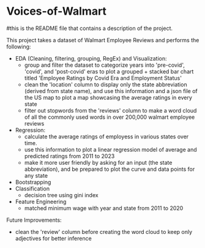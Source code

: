 # Voices-of-Walmart

#this is the README file that contains a description of the project.

This project takes a dataset of Walmart Employee Reviews and performs the following:
- EDA (Cleaning, filtering, grouping, RegEx) and Visualization:
    - group and filter the dataset to categorize years into 'pre-covid', 'covid', and 'post-covid' eras to plot a grouped + stacked bar chart titled 'Employee Ratings by Covid Era and Employment Status'
    - clean the 'location' column to display only the state abbreviation (derived from state name), and use this information and a json file of the US map to plot a map showcasing the average ratings in every state
    - filter out stopwords from the 'reviews' column to make a word cloud of all the commonly used words in over 200,000 walmart employee reviews
- Regression:
    - calculate the average ratings of employess in various states over time.
    - use this information to plot a linear regression model of average and predicted ratings from 2011 to 2023
    - make it more user friendly by asking for an input (the state abbreviation), and be prepared to plot the curve and data points for any state
- Bootstrapping
- Classification
     - decision tree using gini index
- Feature Engineering 
    - matched minimum wage with year and state from 2011 to 2020

Future Improvements:
- clean the 'review' column before creating the word cloud to keep only adjectives for better inference